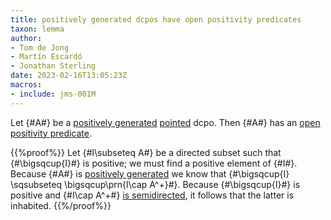 ```yaml
---
title: positively generated dcpos have open positivity predicates
taxon: lemma
author:
- Tom de Jong
- Martín Escardó
- Jonathan Sterling
date: 2023-02-16T13:05:23Z
macros: 
- include: jms-001M
---
```


Let {#A#} be a [positively generated](jms-0023) [pointed](jms-001S) dcpo. Then {#A#} has an [open positivity predicate](jms-0022).

{{%proof%}}
Let {#I\subseteq A#} be a directed subset such that {#\bigsqcup{I}#} is positive; we must find a positive element of {#I#}. Because {#A#} is [positively generated](jms-0023) we know that {#\bigsqcup{I} \sqsubseteq \bigsqcup\prn{I\cap A^+}#}. Because {#\bigsqcup{I}#} is positive and {#I\cap A^+#} [is semidirected](jms-0028), it follows that the latter is inhabited. 
{{%/proof%}}
